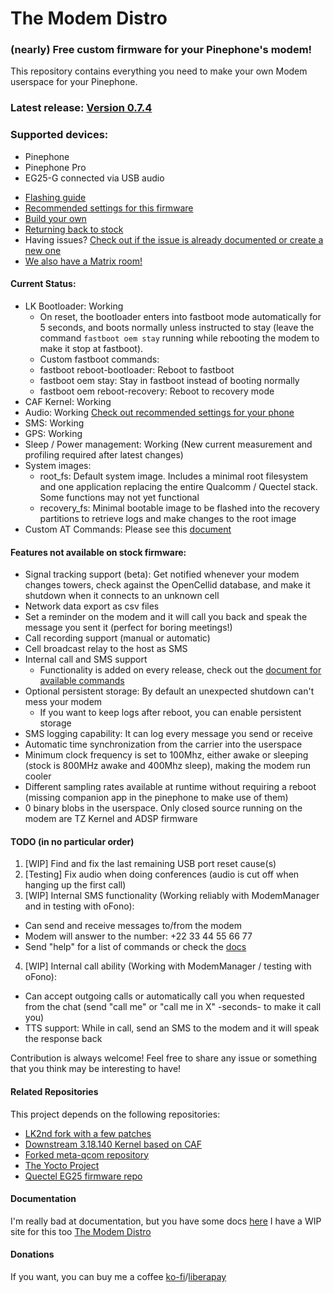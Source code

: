 # The Modem Distro

### (nearly) Free custom firmware for your Pinephone's modem!

This repository contains everything you need to make your own Modem userspace for your Pinephone.

### Latest release: [Version 0.7.4](https://github.com/Biktorgj/pinephone_modem_sdk/releases/latest)

### Supported devices:
* Pinephone
* Pinephone Pro
* EG25-G connected via USB audio

- [Flashing guide](./docs/FLASHING.md)
- [Recommended settings for this firmware](./docs/SETTINGS.md)
- [Build your own](./docs/HOWTO.md)
- [Returning back to stock](./docs/RECOVERY.md)
- Having issues? [Check out if the issue is already documented or create a new one](https://github.com/Biktorgj/pinephone_modem_sdk/issues)
- [We also have a Matrix room!](https://matrix.to/#/#pinephone_modem_sdk-issue-9:matrix.org)


#### Current Status:
* LK Bootloader: Working
  * On reset, the bootloader enters into fastboot mode automatically for 5 seconds, and boots normally unless instructed to stay (leave the command `fastboot oem stay` running while rebooting the modem to make it stop at fastboot).
   * Custom fastboot commands:
    * fastboot reboot-bootloader: Reboot to fastboot
    * fastboot oem stay: Stay in fastboot instead of booting normally
    * fastboot oem reboot-recovery: Reboot to recovery mode
* CAF Kernel: Working
* Audio: Working [Check out recommended settings for your phone](./docs/SETTINGS.md)
* SMS: Working
* GPS: Working
* Sleep / Power management: Working (New current measurement and profiling required after latest changes)
* System images:
  * root_fs: Default system image. Includes a minimal root filesystem and one application replacing the entire Qualcomm / Quectel stack. Some functions may not yet functional
  * recovery_fs: Minimal bootable image to be flashed into the recovery partitions to retrieve logs and make changes to the root image
* Custom AT Commands: Please see this [document](./docs/AT_INTERFACE.md#custom-commands-in-this-firmware)

#### Features not available on stock firmware:
 * Signal tracking support (beta): Get notified whenever your modem changes towers, check against the OpenCellid database, and make it shutdown when it connects to an unknown cell
 * Network data export as csv files
 * Set a reminder on the modem and it will call you back and speak the message you sent it (perfect for boring meetings!)
 * Call recording support (manual or automatic)
 * Cell broadcast relay to the host as SMS
 * Internal call and SMS support
   * Functionality is added on every release, check out the [document for available commands](./docs/SMS_INTERFACE.md)
 * Optional persistent storage: By default an unexpected shutdown can't mess your modem
   * If you want to keep logs after reboot, you can enable persistent storage
 * SMS logging capability: It can log every message you send or receive
 * Automatic time synchronization from the carrier into the userspace
 * Minimum clock frequency is set to 100Mhz, either awake or sleeping (stock is 800MHz awake and 400Mhz sleep), making the modem run cooler
 * Different sampling rates available at runtime without requiring a reboot (missing companion app in the pinephone to make use of them)
 * 0 binary blobs in the userspace. Only closed source running on the modem are TZ Kernel and ADSP firmware

#### TODO (in no particular order)
1. [WIP] Find and fix the last remaining USB port reset cause(s)
2. [Testing] Fix audio when doing conferences (audio is cut off when hanging up the first call)
3. [WIP] Internal SMS functionality (Working reliably with ModemManager and in testing with oFono):
  - Can send and receive messages to/from the modem
  - Modem will answer to the number: +22 33 44 55 66 77
  - Send "help" for a list of commands or check the [docs](./docs/SMS_INTERFACE.md)
4. [WIP] Internal call ability (Working with ModemManager / testing with oFono):
  - Can accept outgoing calls or automatically call you when requested from the chat (send "call me" or "call me in X" -seconds- to make it call you)
  - TTS support: While in call, send an SMS to the modem and it will speak the response back

 Contribution is always welcome! Feel free to share any issue or something that you think may be interesting to have!

#### Related Repositories
This project depends on the following repositories:
* [LK2nd fork with a few patches](https://github.com/Biktorgj/lk2nd)
* [Downstream 3.18.140 Kernel based on CAF](https://github.com/Biktorgj/quectel_eg25_kernel)
* [Forked meta-qcom repository](https://github.com/Biktorgj/meta-qcom)
* [The Yocto Project](https://yoctoproject.org)
* [Quectel EG25 firmware repo](https://github.com/Biktorgj/quectel_eg25_recovery)

#### Documentation
I'm really bad at documentation, but you have some docs [here](./docs)
I have a WIP site for this too [The Modem Distro](https://themodemdistro.com)

#### Donations
If you want, you can buy me a coffee [ko-fi](https://ko-fi.com/biktorgj)/[liberapay](https://liberapay.com/biktorgj/donate)
